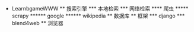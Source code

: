 * LearnbgameWWW
** 搜索引擎
*** 本地检索
*** 网络检索
**** 爬虫
***** scrapy
****** google
****** wikipedia
** 数据库
** 框架
*** django
*** blend4web
** 浏览器
